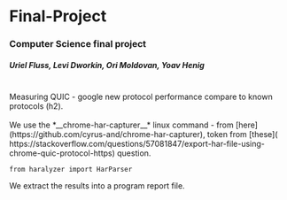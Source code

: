 # Final-Project
### Computer Science final project
##### Uriel Fluss, Levi Dworkin, Ori Moldovan, Yoav Henig
<br />
Measuring QUIC - google new protocol performance compare to known protocols (h2).<br />
<br />
We use the *__chrome-har-capturer__* linux command - from [here](https://github.com/cyrus-and/chrome-har-capturer), token from [these]( https://stackoverflow.com/questions/57081847/export-har-file-using-chrome-quic-protocol-https) question.
<br />

    from haralyzer import HarParser
We extract the results into a program report file.
